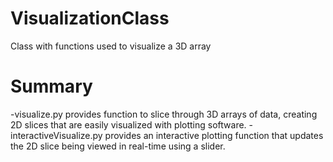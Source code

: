 # VisualizationClass
Class with functions used to visualize a 3D array

# Summary
-visualize.py provides function to slice through 3D arrays of data, creating 2D slices that are easily visualized with plotting software.
-interactiveVisualize.py provides an interactive plotting function that updates the 2D slice being viewed in real-time using a slider.
